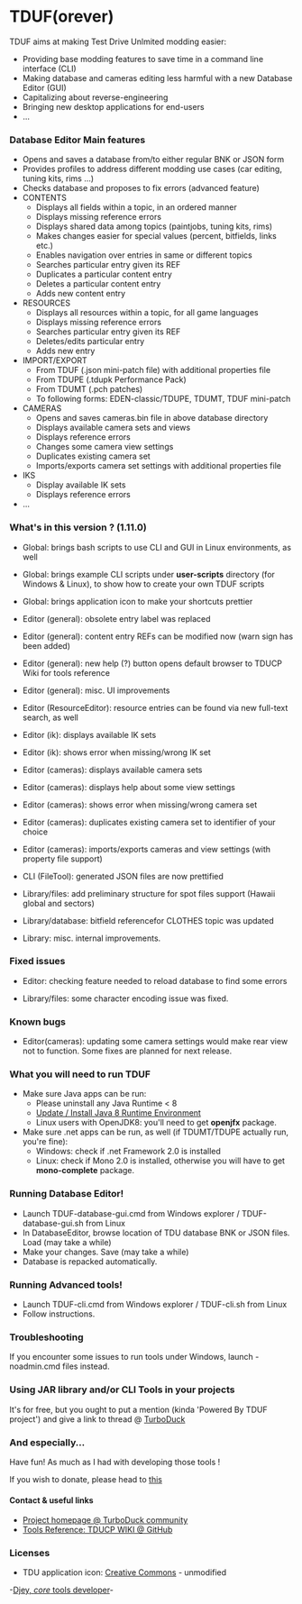 # TDUF(orever)

TDUF aims at making Test Drive Unlmited modding easier:

* Providing base modding features to save time in a command line interface (CLI)
* Making database and cameras editing less harmful with a new Database Editor (GUI)
* Capitalizing about reverse-engineering
* Bringing new desktop applications for end-users
* ...


### Database Editor Main features
* Opens and saves a database from/to either regular BNK or JSON form
* Provides profiles to address different modding use cases (car editing, tuning kits, rims ...)
* Checks database and proposes to fix errors (advanced feature)
* CONTENTS
    * Displays all fields within a topic, in an ordered manner
    * Displays missing reference errors
    * Displays shared data among topics (paintjobs, tuning kits, rims)
    * Makes changes easier for special values (percent, bitfields, links etc.)
    * Enables navigation over entries in same or different topics
    * Searches particular entry given its REF
    * Duplicates a particular content entry
    * Deletes a particular content entry
    * Adds new content entry
* RESOURCES
    * Displays all resources within a topic, for all game languages
    * Displays missing reference errors
    * Searches particular entry given its REF
    * Deletes/edits particular entry
    * Adds new entry
* IMPORT/EXPORT
    * From TDUF (.json mini-patch file) with additional properties file
    * From TDUPE (.tdupk Performance Pack)
    * From TDUMT (.pch patches)
    * To following forms: EDEN-classic/TDUPE, TDUMT, TDUF mini-patch
* CAMERAS
    * Opens and saves cameras.bin file in above database directory
    * Displays available camera sets and views
    * Displays reference errors
    * Changes some camera view settings
    * Duplicates existing camera set
    * Imports/exports camera set settings with additional properties file
* IKS
    * Display available IK sets
    * Displays reference errors
* ...


### What's in this version ? (1.11.0)
* Global: brings bash scripts to use CLI and GUI in Linux environments, as well
* Global: brings example CLI scripts under **user-scripts** directory (for Windows & Linux), to show how to create your own TDUF scripts
* Global: brings application icon to make your shortcuts prettier

* Editor (general): obsolete entry label was replaced
* Editor (general): content entry REFs can be modified now (warn sign has been added)
* Editor (general): new help (?) button opens default browser to TDUCP Wiki for tools reference
* Editor (general): misc. UI improvements
* Editor (ResourceEditor): resource entries can be found via new full-text search, as well
* Editor (ik): displays available IK sets
* Editor (ik): shows error when missing/wrong IK set
* Editor (cameras): displays available camera sets
* Editor (cameras): displays help about some view settings
* Editor (cameras): shows error when missing/wrong camera set
* Editor (cameras): duplicates existing camera set to identifier of your choice
* Editor (cameras): imports/exports cameras and view settings (with property file support)

* CLI (FileTool): generated JSON files are now prettified

* Library/files: add preliminary structure for spot files support (Hawaii global and sectors)
* Library/database: bitfield referencefor CLOTHES topic was updated
* Library: misc. internal improvements.


### Fixed issues
* Editor: checking feature needed to reload database to find some errors

* Library/files: some character encoding issue was fixed.


### Known bugs
* Editor(cameras): updating some camera settings would make rear view not to function. Some fixes are planned for next release.


### What you will need to run TDUF
* Make sure Java apps can be run:
    - Please uninstall any Java Runtime < 8
    - [Update / Install Java 8 Runtime Environment](http://www.oracle.com/technetwork/java/javase/downloads/jre8-downloads-2133155.html)
    - Linux users with OpenJDK8: you'll need to get **openjfx** package.
* Make sure .net apps can be run, as well (if TDUMT/TDUPE actually run, you're fine):
    - Windows: check if .net Framework 2.0 is installed
    - Linux: check if Mono 2.0 is installed, otherwise you will have to get **mono-complete** package.


### Running Database Editor!
- Launch TDUF-database-gui.cmd from Windows explorer / TDUF-database-gui.sh from Linux
- In DatabaseEditor, browse location of TDU database BNK or JSON files. Load (may take a while)
- Make your changes. Save (may take a while)
- Database is repacked automatically.


### Running Advanced tools!
- Launch TDUF-cli.cmd from Windows explorer / TDUF-cli.sh from Linux
- Follow instructions.


### Troubleshooting
If you encounter some issues to run tools under Windows, launch -noadmin.cmd files instead.


### Using JAR library and/or CLI Tools in your projects
It's for free, but you ought to put a mention (kinda 'Powered By TDUF project') and give a link to thread @ [TurboDuck](http://forum.turboduck.net/threads/32570-Djey-Discussion-about-new-modding-possibilities)


### And especially...
Have fun! As much as I had with developing those tools !

If you wish to donate, please head to [this](http://bit.ly/13YI3bP)

#### Contact & useful links

* [Project homepage @ TurboDuck community](http://forum.turboduck.net/forums/57-Mod-Tools-Support)
* [Tools Reference: TDUCP WIKI @ GitHub](https://github.com/djey47/tdu-cp/wiki/Tools-reference)


### Licenses

* TDU application icon: [Creative Commons](https://creativecommons.org/licenses/by-nc-nd/4.0/#) - unmodified


-[Djey, *core* tools developer](https://github.com/djey47)-
